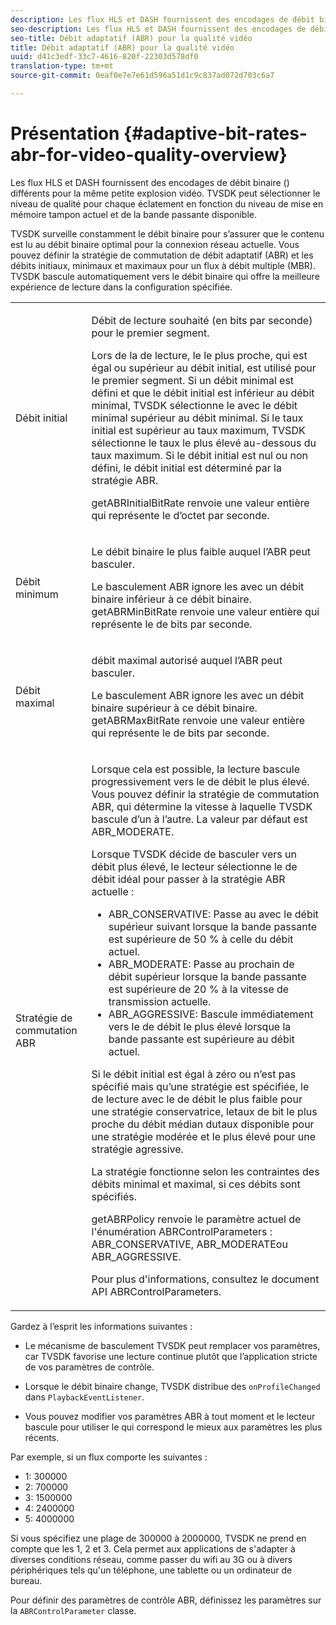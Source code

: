 ```yaml
---
description: Les flux HLS et DASH fournissent des encodages de débit binaire () différents pour la même petite explosion vidéo. TVSDK peut sélectionner le niveau de qualité pour chaque éclatement en fonction du niveau de mise en mémoire tampon actuel et de la bande passante disponible.
seo-description: Les flux HLS et DASH fournissent des encodages de débit binaire () différents pour la même petite explosion vidéo. TVSDK peut sélectionner le niveau de qualité pour chaque éclatement en fonction du niveau de mise en mémoire tampon actuel et de la bande passante disponible.
seo-title: Débit adaptatif (ABR) pour la qualité vidéo
title: Débit adaptatif (ABR) pour la qualité vidéo
uuid: d41c3edf-33c7-4616-820f-22303d578df0
translation-type: tm+mt
source-git-commit: 0eaf0e7e7e61d596a51d1c9c837ad072d703c6a7

---
```



# Présentation {#adaptive-bit-rates-abr-for-video-quality-overview}

Les flux HLS et DASH fournissent des encodages de débit binaire () différents pour la même petite explosion vidéo. TVSDK peut sélectionner le niveau de qualité pour chaque éclatement en fonction du niveau de mise en mémoire tampon actuel et de la bande passante disponible.

TVSDK surveille constamment le débit binaire pour s’assurer que le contenu est lu au débit binaire optimal pour la connexion réseau actuelle. Vous pouvez définir la stratégie de commutation de débit adaptatif (ABR) et les débits initiaux, minimaux et maximaux pour un flux à débit multiple (MBR). TVSDK bascule automatiquement vers le débit binaire qui offre la meilleure expérience de lecture dans la configuration spécifiée.

<table id="table_AF838E082235406AA359BF1C1A77F85F"> 
 <tbody> 
  <tr> 
   <td colname="col01"> Débit initial </td> 
   <td colname="col2"> <p>Débit de lecture souhaité (en bits par seconde) pour le premier segment. </p> <p>Lors de la  de lecture, le  le plus proche, qui est égal ou supérieur au débit initial, est utilisé pour le premier segment. Si un débit minimal est défini et que le débit initial est inférieur au débit minimal, TVSDK sélectionne le  avec le débit minimal supérieur au débit minimal. Si le taux initial est supérieur au taux maximum, TVSDK sélectionne le taux le plus élevé au-dessous du taux maximum. Si le débit initial est nul ou non défini, le débit initial est déterminé par la stratégie ABR. </p> <p><span class="codeph"> getABRInitialBitRate</span> renvoie une valeur entière qui représente le  d’octet par seconde. </p> </td> 
  </tr> 
  <tr> 
   <td colname="col01"> Débit minimum </td> 
   <td colname="col2"> <p>Le débit binaire le plus faible auquel l’ABR peut basculer. </p> <p>Le basculement ABR ignore les  avec un débit binaire inférieur à ce débit binaire. <span class="codeph"> getABRMinBitRate</span> renvoie une valeur entière qui représente le  de bits par seconde. </p> </td> 
  </tr> 
  <tr> 
   <td colname="col01"> Débit maximal </td> 
   <td colname="col2"> <p>débit maximal autorisé auquel l’ABR peut basculer. </p> <p>Le basculement ABR ignore les  avec un débit binaire supérieur à ce débit binaire. <span class="codeph"> getABRMaxBitRate</span> renvoie une valeur entière qui représente le  de bits par seconde. </p> </td> 
  </tr> 
  <tr> 
   <td colname="col01"> Stratégie de commutation ABR </td> 
   <td colname="col2"> <p>Lorsque cela est possible, la lecture bascule progressivement vers le  de débit le plus élevé. Vous pouvez définir la stratégie de commutation ABR, qui détermine la vitesse à laquelle TVSDK bascule d’un  à l’autre. La valeur par défaut est <span class="codeph"> ABR_MODERATE</span>. </p> <p>Lorsque TVSDK décide de basculer vers un débit plus élevé, le lecteur sélectionne le de débit idéal pour passer à la stratégie ABR actuelle : 
     <ul id="ul_AC9C99D84A3B4A8DBD1A05CC05DEE771"> 
      <li id="li_B79C0AA2CBFB42FF98A257CEC9C400BA"><span class="codeph"> ABR_CONSERVATIVE</span>: Passe au  avec le débit supérieur suivant lorsque la bande passante est supérieure de 50 % à celle du débit actuel. </li> 
      <li id="li_38CC3A95D8634F359D0F7C273D0108C0"><span class="codeph"> ABR_MODERATE</span>: Passe au prochain de débit supérieur lorsque la bande passante est supérieure de 20 % à la vitesse de transmission actuelle. </li> 
      <li id="li_E845C035420D4B3FB2B179F448F8CA85"><span class="codeph"> ABR_AGGRESSIVE</span>: Bascule immédiatement vers le de débit le plus élevé lorsque la bande passante est supérieure au débit actuel. </li> 
     </ul> </p> <p>Si le débit initial est égal à zéro ou n’est pas spécifié mais qu’une stratégie est spécifiée, le de lecture  avec le de débit le plus faible pour une stratégie conservatrice, letaux de bit le plus proche du débit médian dutaux disponible pour une stratégie modérée et le plus élevé pour une stratégie agressive. </p> <p>La stratégie fonctionne selon les contraintes des débits minimal et maximal, si ces débits sont spécifiés. </p> <p> <span class="codeph"> getABRPolicy</span> renvoie le paramètre actuel de l'énumération <span class="codeph"> ABRControlParameters</span> : <span class="codeph"> ABR_CONSERVATIVE</span>, <span class="codeph"> ABR_MODERATE</span>ou <span class="codeph"> ABR_AGGRESSIVE</span>. </p> <p>Pour plus d'informations, consultez le document API ABRControlParameters.</p> </td> 
  </tr> 
 </tbody> 
</table>

Gardez à l’esprit les informations suivantes :

* Le mécanisme de basculement TVSDK peut remplacer vos paramètres, car TVSDK favorise une lecture continue plutôt que l’application stricte de vos paramètres de contrôle.
* Lorsque le débit binaire change, TVSDK distribue des  `onProfileChanged` dans `PlaybackEventListener`.

* Vous pouvez modifier vos paramètres ABR à tout moment et le lecteur bascule pour utiliser le qui correspond le mieux aux paramètres les plus récents.

Par exemple, si un flux comporte les  suivantes :

* 1: 300000
* 2: 700000
* 3: 1500000
* 4: 2400000
* 5: 4000000

Si vous spécifiez une plage de 300000 à 2000000, TVSDK ne prend en compte que les 1, 2 et 3. Cela permet aux applications de s&#39;adapter à diverses conditions réseau, comme passer du wifi au 3G ou à divers périphériques tels qu&#39;un téléphone, une tablette ou un ordinateur de bureau.

Pour définir des paramètres de contrôle ABR, définissez les paramètres sur la `ABRControlParameter` classe.
